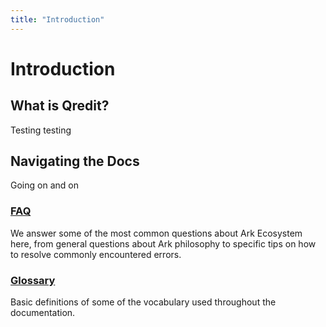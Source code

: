 ```yaml
---
title: "Introduction"
---
```


# Introduction

## What is Qredit?

Testing testing

## Navigating the Docs

Going on and on


### [FAQ](/faq/)

We answer some of the most common questions about Ark Ecosystem here, from general questions about Ark philosophy to specific tips on how to resolve commonly encountered errors.

### [Glossary](/glossary/)

Basic definitions of some of the vocabulary used throughout the documentation.
